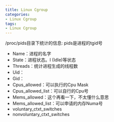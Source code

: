 ```yaml
---
title: Linux Cgroup
categories: 
- Linux Cgroup
tags:
- Linux Cgroup
---
```


/proc/pids目录下统计的信息: pids是进程的tgid号
- Name：进程的名字
- State：进程状态。I (Idle)等状态
- Threads：统计进程生成的线程数
- Uid：
- Gid：
- Cpus_allowed：可以执行的Cpu Mask
- Cpus_allowed_list：可以自行的Cpu号
- Mems_allowed：这个再看一下，不太懂什么意思
- Mems_allowed_list：可以申请的内存Numa号
- voluntary_ctxt_switches
- nonvoluntary_ctxt_switches
